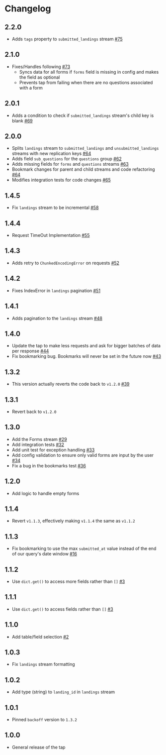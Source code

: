 # Changelog

## 2.2.0
  * Adds `tags` property to `submitted_landings` stream [#75](https://github.com/singer-io/tap-typeform/pull/75)

## 2.1.0
  * Fixes/Handles following [#73](https://github.com/singer-io/tap-typeform/pull/73)
    * Syncs data for all forms if `forms` field is missing in config and makes the field as optional
    * Prevents tap from failing when there are no questions associated with a form

## 2.0.1
  * Adds a condition to check if `submitted_landings` stream's child key is blank [#69](https://github.com/singer-io/tap-typeform/pull/69)

## 2.0.0
  * Splits `landings` stream to `submitted_landings` and `unsubmitted_landings` streams with new replication keys [#64](https://github.com/singer-io/tap-typeform/pull/64)
  * Adds field `sub_questions` for the `questions` group [#62](https://github.com/singer-io/tap-typeform/pull/62)
  * Adds missing fields for `forms` and `questions` streams [#63](https://github.com/singer-io/tap-typeform/pull/63)
  * Bookmark changes for parent and child streams and code refactoring [#64](https://github.com/singer-io/tap-typeform/pull/64)
  * Modifies integration tests for code changes [#65](https://github.com/singer-io/tap-typeform/pull/65)

## 1.4.5
  * Fix `landings` stream to be incremental [#58](https://github.com/singer-io/tap-typeform/pull/58)

## 1.4.4
  * Request TimeOut Implementation [#55](https://github.com/singer-io/tap-typeform/pull/55)

## 1.4.3
  * Adds retry to `ChunkedEncodingError` on requests [#52](https://github.com/singer-io/tap-typeform/pull/52)

## 1.4.2
  * Fixes IndexError in `landings` pagination [#51](https://github.com/singer-io/tap-typeform/pull/51)

## 1.4.1
  * Adds pagination to the `landings` stream [#48](https://github.com/singer-io/tap-typeform/pull/48)

## 1.4.0
  * Update the tap to make less requests and ask for bigger batches of data per response [#44](https://github.com/singer-io/tap-typeform/pull/44)
  * Fix bookmarking bug. Bookmarks will never be set in the future now [#43](https://github.com/singer-io/tap-typeform/pull/43)

## 1.3.2
  * This version actually reverts the code back to `v1.2.0` [#39](https://github.com/singer-io/tap-typeform/pull/39)

## 1.3.1
  * Revert back to `v1.2.0`

## 1.3.0
  * Add the Forms stream [#29](https://github.com/singer-io/tap-typeform/pull/29)
  * Add integration tests [#32](https://github.com/singer-io/tap-typeform/pull/32)
  * Add unit test for exception handling [#33](https://github.com/singer-io/tap-typeform/pull/33)
  * Add config validation to ensure only valid forms are input by the user [#34](https://github.com/singer-io/tap-typeform/pull/34)
  * Fix a bug in the bookmarks test [#36](https://github.com/singer-io/tap-typeform/pull/36)

## 1.2.0
  * Add logic to handle empty forms

## 1.1.4
  * Revert `v1.1.3`, effectively making `v1.1.4` the same as `v1.1.2`

## 1.1.3
  * Fix bookmarking to use the max `submitted_at` value instead of the end
    of our query's date window [#16](https://github.com/singer-io/tap-typeform/pull/16)

## 1.1.2
  * Use `dict.get()` to access more fields rather than `[]` [#3](https://github.com/singer-io/tap-typeform/pull/5)

## 1.1.1
  * Use `dict.get()` to access fields rather than `[]` [#3](https://github.com/singer-io/tap-typeform/pull/3)

## 1.1.0
  * Add table/field selection [#2](https://github.com/singer-io/tap-typeform/pull/2)

## 1.0.3
  * Fix `landings` stream formatting

## 1.0.2
  * Add type (string) to `landing_id` in `landings` stream

## 1.0.1
  * Pinned `backoff` version to `1.3.2`

## 1.0.0
  * General release of the tap
